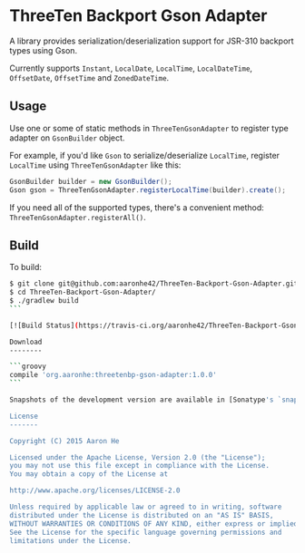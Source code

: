 ThreeTen Backport Gson Adapter
==============================

A library provides serialization/deserialization support for JSR-310 backport types using Gson. 

Currently supports `Instant`, `LocalDate`, `LocalTime`, `LocalDateTime`, `OffsetDate`, `OffsetTime` and `ZonedDateTime`.

Usage
-----

Use one or some of static methods in `ThreeTenGsonAdapter` to register type adapter on `GsonBuilder` object.

For example, if you'd like `Gson` to serialize/deserialize `LocalTime`, register `LocalTime` using `ThreeTenGsonAdapter` like this:

````java
GsonBuilder builder = new GsonBuilder();
Gson gson = ThreeTenGsonAdapter.registerLocalTime(builder).create();
````

If you need all of the supported types, there's a convenient method: `ThreeTenGsonAdapter.registerAll()`.

Build
-----

To build:

````bash
$ git clone git@github.com:aaronhe42/ThreeTen-Backport-Gson-Adapter.git
$ cd ThreeTen-Backport-Gson-Adapter/
$ ./gradlew build
```

[![Build Status](https://travis-ci.org/aaronhe42/ThreeTen-Backport-Gson-Adapter.svg?branch=master)](https://travis-ci.org/aaronhe42/ThreeTen-Backport-Gson-Adapter)

Download
--------

```groovy
compile 'org.aaronhe:threetenbp-gson-adapter:1.0.0'
```

Snapshots of the development version are available in [Sonatype's `snapshots` repository](https://oss.sonatype.org/content/repositories/snapshots/).

License
-------

Copyright (C) 2015 Aaron He

Licensed under the Apache License, Version 2.0 (the "License");
you may not use this file except in compliance with the License.
You may obtain a copy of the License at

http://www.apache.org/licenses/LICENSE-2.0

Unless required by applicable law or agreed to in writing, software
distributed under the License is distributed on an "AS IS" BASIS,
WITHOUT WARRANTIES OR CONDITIONS OF ANY KIND, either express or implied.
See the License for the specific language governing permissions and
limitations under the License.
